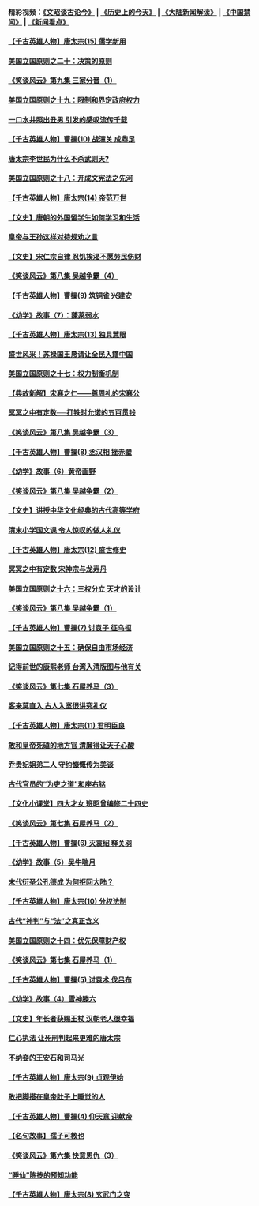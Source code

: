#### 精彩视频：[《文昭谈古论今》](http://45.76.195.252/wenzhao) | [《历史上的今天》](http://45.76.195.252/today-in-history) | [《大陆新闻解读》](http://45.76.195.252/ntdtv-comedy) | [《中国禁闻》](http://45.76.195.252/ntdtv-news) | [《新闻看点》](http://45.76.195.252/news-insight) 

 #### [【千古英雄人物】唐太宗(15) 儒学新用](../pages/nsc975/n8046225.md?t=02121234) 

#### [美国立国原则之二十：决策的原则](../pages/nsc975/n11034691.md?t=02121234) 

#### [《笑谈风云》第九集 三家分晋（1）](../pages/nsc975/n11028591.md?t=02121234) 

#### [美国立国原则之十九：限制和界定政府权力](../pages/nsc975/n11023895.md?t=02121234) 

#### [一口水井照出丑男 引发的感叹流传千载](../pages/nsc975/n11004598.md?t=02121234) 

#### [【千古英雄人物】曹操(10) 战潼关 成鼎足](../pages/nsc975/n7779963.md?t=02121234) 

#### [唐太宗李世民为什么不杀武则天?](../pages/nsc975/n11034040.md?t=02121234) 

#### [美国立国原则之十八：开成文宪法之先河](../pages/nsc975/n11008526.md?t=02121234) 

#### [【千古英雄人物】唐太宗(14) 帝范万世](../pages/nsc975/n8034234.md?t=02121234) 

#### [【文史】唐朝的外国留学生如何学习和生活](../pages/nsc975/n11010825.md?t=02121234) 

#### [皇帝与王孙这样对待规劝之言](../pages/nsc975/n10994666.md?t=02121234) 

#### [【文史】宋仁宗自律 忍饥挨渴不愿劳民伤财](../pages/nsc975/n10997349.md?t=02121234) 

#### [《笑谈风云》第八集 吴越争霸（4）](../pages/nsc975/n11010924.md?t=02121234) 

#### [【千古英雄人物】曹操(9) 筑铜雀 兴建安](../pages/nsc975/n7662497.md?t=02121234) 

#### [《幼学》故事（7）：蓬莱弱水](../pages/nsc975/n10990547.md?t=02121234) 

#### [【千古英雄人物】唐太宗(13) 独具慧眼](../pages/nsc975/n8034179.md?t=02121234) 

#### [盛世风采！苏禄国王恳请让全民入籍中国](../pages/nsc975/n10992284.md?t=02121234) 

#### [美国立国原则之十七：权力制衡机制](../pages/nsc975/n11002624.md?t=02121234) 

#### [【典故新解】宋襄之仁——尊周礼的宋襄公](../pages/nsc975/n11018653.md?t=02121234) 

#### [冥冥之中有定数──打铁时允诺的五百贯钱](../pages/nsc975/n334213.md?t=02121234) 

#### [《笑谈风云》第八集 吴越争霸（3）](../pages/nsc975/n11010889.md?t=02121234) 

#### [【千古英雄人物】曹操(8) 丞汉相 挫赤壁](../pages/nsc975/n7662490.md?t=02121234) 

#### [《幼学》故事（6）黄帝画野](../pages/nsc975/n10990546.md?t=02121234) 

#### [《笑谈风云》第八集 吴越争霸（2）](../pages/nsc975/n10996834.md?t=02121234) 

#### [【文史】讲授中华文化经典的古代高等学府](../pages/nsc975/n11003895.md?t=02121234) 

#### [清末小学国文课 令人惊叹的做人礼仪](../pages/nsc975/n10980226.md?t=02121234) 

#### [【千古英雄人物】唐太宗(12) 盛世修史](../pages/nsc975/n8034115.md?t=02121234) 

#### [冥冥之中有定数 宋神宗与龙寿丹](../pages/nsc975/n11008770.md?t=02121234) 

#### [美国立国原则之十六：三权分立 天才的设计](../pages/nsc975/n10991293.md?t=02121234) 

#### [《笑谈风云》第八集 吴越争霸（1）](../pages/nsc975/n10987751.md?t=02121234) 

#### [【千古英雄人物】曹操(7) 讨袁子 征乌桓](../pages/nsc975/n7662459.md?t=02121234) 

#### [美国立国原则之十五：确保自由市场经济](../pages/nsc975/n10957715.md?t=02121234) 

#### [记得前世的康熙老师 台湾入清版图与他有关](../pages/nsc975/n11004761.md?t=02121234) 

#### [《笑谈风云》第七集 石屋养马（3）](../pages/nsc975/n10964155.md?t=02121234) 

#### [客来莫直入 古人入室很讲究礼仪](../pages/nsc975/n11002636.md?t=02121234) 

#### [【千古英雄人物】唐太宗(11) 君明臣良](../pages/nsc975/n8030388.md?t=02121234) 

#### [敢和皇帝死磕的地方官 清廉得让天子心酸](../pages/nsc975/n10999336.md?t=02121234) 

#### [乔贵妃姐弟二人 守约慷慨传为美谈](../pages/nsc975/n10842491.md?t=02121234) 

#### [古代官员的“为吏之道”和座右铭](../pages/nsc975/n10989890.md?t=02121234) 

#### [【文化小课堂】四大才女 班昭曾编修二十四史](../pages/nsc975/n10996143.md?t=02121234) 

#### [《笑谈风云》第七集 石屋养马（2）](../pages/nsc975/n10964109.md?t=02121234) 

#### [【千古英雄人物】曹操(6) 灭袁绍 释关羽](../pages/nsc975/n7662436.md?t=02121234) 

#### [《幼学》故事（5）吴牛喘月](../pages/nsc975/n10806013.md?t=02121234) 

#### [末代衍圣公孔德成 为何拒回大陆？](../pages/nsc975/n10992548.md?t=02121234) 

#### [【千古英雄人物】唐太宗(10) 分权法制](../pages/nsc975/n8025970.md?t=02121234) 

#### [古代“神判”与“法”之真正含义](../pages/nsc975/n10982291.md?t=02121234) 

#### [美国立国原则之十四：优先保障财产权](../pages/nsc975/n10954086.md?t=02121234) 

#### [《笑谈风云》第七集 石屋养马（1）](../pages/nsc975/n10964072.md?t=02121234) 

#### [【千古英雄人物】曹操(5) 讨袁术 伐吕布](../pages/nsc975/n7637126.md?t=02121234) 

#### [《幼学》故事（4）雪神滕六](../pages/nsc975/n10806012.md?t=02121234) 

#### [【文史】年长者获赐王杖 汉朝老人很幸福](../pages/nsc975/n10980263.md?t=02121234) 

#### [仁心执法 让死刑判起来更难的唐太宗](../pages/nsc975/n10979954.md?t=02121234) 

#### [不纳妾的王安石和司马光](../pages/nsc975/n2647438.md?t=02121234) 

#### [【千古英雄人物】唐太宗(9) 贞观伊始](../pages/nsc975/n8022938.md?t=02121234) 

#### [敢把脚搭在皇帝肚子上睡觉的人](../pages/nsc975/n10975530.md?t=02121234) 

#### [【千古英雄人物】曹操(4) 仰天意 迎献帝](../pages/nsc975/n7637003.md?t=02121234) 

#### [【名句故事】孺子可教也](../pages/nsc975/n10371944.md?t=02121234) 

#### [《笑谈风云》第六集 快意恩仇（3）](../pages/nsc975/n10953824.md?t=02121234) 

#### [“睡仙”陈抟的预知功能](../pages/nsc975/n10955272.md?t=02121234) 

#### [【千古英雄人物】唐太宗(8) 玄武门之变](../pages/nsc975/n7979461.md?t=02121234) 

